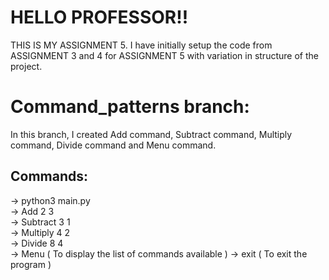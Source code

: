 # HELLO PROFESSOR!!
THIS IS MY ASSIGNMENT 5. I have initially setup the code from ASSIGNMENT 3 and 4 for ASSIGNMENT 5 with variation in structure of the project.

# Command_patterns branch:
In this branch, I created Add command, Subtract command, Multiply command, Divide command and Menu command.

## Commands:
-> python3 main.py<br/>
-> Add 2 3 <br/>
-> Subtract 3 1 <br/>
-> Multiply 4 2 <br/>
-> Divide 8 4 <br/>
-> Menu ( To display the list of commands available )
-> exit ( To exit the program )